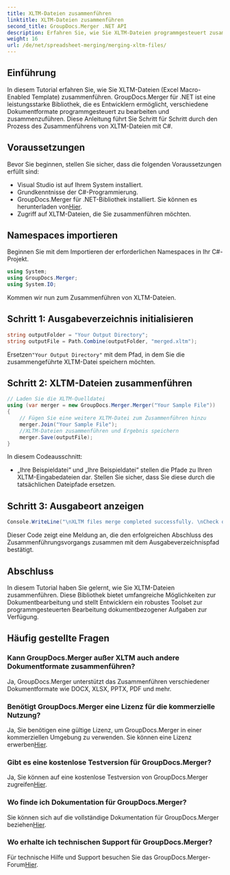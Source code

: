 ```yaml
---
title: XLTM-Dateien zusammenführen
linktitle: XLTM-Dateien zusammenführen
second_title: GroupDocs.Merger .NET API
description: Erfahren Sie, wie Sie XLTM-Dateien programmgesteuert zusammenführen. Schritt-für-Schritt-Anleitung mit Codebeispielen.
weight: 16
url: /de/net/spreadsheet-merging/merging-xltm-files/
---
```

## Einführung
In diesem Tutorial erfahren Sie, wie Sie XLTM-Dateien (Excel Macro-Enabled Template) zusammenführen. GroupDocs.Merger für .NET ist eine leistungsstarke Bibliothek, die es Entwicklern ermöglicht, verschiedene Dokumentformate programmgesteuert zu bearbeiten und zusammenzuführen. Diese Anleitung führt Sie Schritt für Schritt durch den Prozess des Zusammenführens von XLTM-Dateien mit C#.
## Voraussetzungen
Bevor Sie beginnen, stellen Sie sicher, dass die folgenden Voraussetzungen erfüllt sind:
- Visual Studio ist auf Ihrem System installiert.
- Grundkenntnisse der C#-Programmierung.
-  GroupDocs.Merger für .NET-Bibliothek installiert. Sie können es herunterladen von[Hier](https://releases.groupdocs.com/merger/net/).
- Zugriff auf XLTM-Dateien, die Sie zusammenführen möchten.

## Namespaces importieren
Beginnen Sie mit dem Importieren der erforderlichen Namespaces in Ihr C#-Projekt.
```csharp
using System; 
using GroupDocs.Merger;
using System.IO;
```

Kommen wir nun zum Zusammenführen von XLTM-Dateien.
## Schritt 1: Ausgabeverzeichnis initialisieren
```csharp
string outputFolder = "Your Output Directory";
string outputFile = Path.Combine(outputFolder, "merged.xltm");
```
 Ersetzen`"Your Output Directory"` mit dem Pfad, in dem Sie die zusammengeführte XLTM-Datei speichern möchten.
## Schritt 2: XLTM-Dateien zusammenführen
```csharp
// Laden Sie die XLTM-Quelldatei
using (var merger = new GroupDocs.Merger.Merger("Your Sample File"))
{
    // Fügen Sie eine weitere XLTM-Datei zum Zusammenführen hinzu
    merger.Join("Your Sample File");
    //XLTM-Dateien zusammenführen und Ergebnis speichern
    merger.Save(outputFile);
}
```
In diesem Codeausschnitt:
- „Ihre Beispieldatei“ und „Ihre Beispieldatei“ stellen die Pfade zu Ihren XLTM-Eingabedateien dar. Stellen Sie sicher, dass Sie diese durch die tatsächlichen Dateipfade ersetzen.
## Schritt 3: Ausgabeort anzeigen
```csharp
Console.WriteLine("\nXLTM files merge completed successfully. \nCheck output in {0}", outputFolder);
```
Dieser Code zeigt eine Meldung an, die den erfolgreichen Abschluss des Zusammenführungsvorgangs zusammen mit dem Ausgabeverzeichnispfad bestätigt.

## Abschluss
In diesem Tutorial haben Sie gelernt, wie Sie XLTM-Dateien zusammenführen. Diese Bibliothek bietet umfangreiche Möglichkeiten zur Dokumentbearbeitung und stellt Entwicklern ein robustes Toolset zur programmgesteuerten Bearbeitung dokumentbezogener Aufgaben zur Verfügung.

## Häufig gestellte Fragen
### Kann GroupDocs.Merger außer XLTM auch andere Dokumentformate zusammenführen?
Ja, GroupDocs.Merger unterstützt das Zusammenführen verschiedener Dokumentformate wie DOCX, XLSX, PPTX, PDF und mehr.
### Benötigt GroupDocs.Merger eine Lizenz für die kommerzielle Nutzung?
 Ja, Sie benötigen eine gültige Lizenz, um GroupDocs.Merger in einer kommerziellen Umgebung zu verwenden. Sie können eine Lizenz erwerben[Hier](https://purchase.groupdocs.com/buy).
### Gibt es eine kostenlose Testversion für GroupDocs.Merger?
 Ja, Sie können auf eine kostenlose Testversion von GroupDocs.Merger zugreifen[Hier](https://releases.groupdocs.com/).
### Wo finde ich Dokumentation für GroupDocs.Merger?
Sie können sich auf die vollständige Dokumentation für GroupDocs.Merger beziehen[Hier](https://tutorials.groupdocs.com/merger/net/).
### Wo erhalte ich technischen Support für GroupDocs.Merger?
 Für technische Hilfe und Support besuchen Sie das GroupDocs.Merger-Forum[Hier](https://forum.groupdocs.com/c/merger/32).